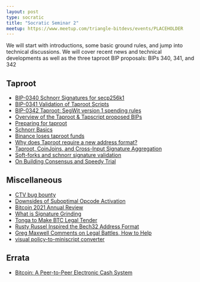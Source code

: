 ```yaml
---
layout: post
type: socratic
title: "Socratic Seminar 2"
meetup: https://www.meetup.com/triangle-bitdevs/events/PLACEHOLDER
---
```


We will start with introductions, some basic ground rules, and jump into
technical discussions. We will cover recent news and technical
developments as well as the three taproot BIP proposals: BIPs 340, 341,
and 342


## Taproot

- [BIP-0340 Schnorr Signatures for secp256k1](https://github.com/bitcoin/bips/blob/master/bip-0340.mediawiki)
- [BIP-0341 Validation of Taproot Scripts](https://github.com/bitcoin/bips/blob/master/bip-0341.mediawiki)
- [BIP-0342 Taproot: SegWit version 1 spending rules](https://github.com/bitcoin/bips/blob/master/bip-0342.mediawiki)
- [Overview of the Taproot & Tapscript proposed BIPs](https://bitcoinops.org/en/newsletters/2019/05/14/#overview-of-the-taproot--tapscript-proposed-bips)
- [Preparing for taproot](https://bitcoinops.org/en/preparing-for-taproot/)
- [Schnorr Basics](https://bitcoin-dev.blog/blog/schnorr-basics/)
- [Binance loses taproot funds](https://bitcoin.stackexchange.com/questions/111440/is-it-possible-to-convert-a-taproot-address-into-a-native-segwit-address)
- [Why does Taproot require a new address format?](https://bitcoin.stackexchange.com/questions/100301/why-does-taproot-require-a-new-address-format?rq=1)
- [Taproot, CoinJoins, and Cross-Input Signature Aggregation](https://www.reddit.com/r/Bitcoin/comments/ibcnsv/taproot_coinjoins_and_crossinput_signature/)
- [Soft-forks and schnorr signature validation](https://lists.linuxfoundation.org/pipermail/bitcoin-dev/2018-March/015838.html)
- [On Building Consensus and Speedy Trial](http://r6.ca/blog/20210615T191422Z.html)


## Miscellaneous

- [CTV bug bounty](https://twitter.com/JeremyRubin/status/1477760236115034113)
- [Downsides of Suboptimal Opcode Activation](https://bitcoin.stackexchange.com/questions/106851/what-are-the-downsides-to-enabling-potentially-suboptimal-or-unused-opcodes-in-a/106915)
- [Bitcoin 2021 Annual Review](https://blog.lopp.net/bitcoin-2021-annual-review/)
- [What is Signature Grinding](https://bitcoin.stackexchange.com/questions/111660/what-is-signature-grinding)
- [Tonga to Make BTC Legal Tender](https://www.cityam.com/bitcoin-set-to-be-legal-tender-in-tonga-by-end-of-the-year/)
- [Rusty Russel Inspired the Bech32 Address Format](https://twitter.com/base58btc/status/1482554931341107201)
- [Greg Maxwell Comments on Legal Battles, How to Help](https://www.reddit.com/r/Bitcoin/comments/s5v2tr/comment/ht4yux2/?utm_source=share&utm_medium=web2x&context=3)
- [visual policy-to-miniscript converter](https://mobile.twitter.com/stepansnigirev/status/1482767485132812288)

## Errata

- [Bitcoin: A Peer-to-Peer Electronic Cash System](https://bitcoin.org/bitcoin.pdf)

